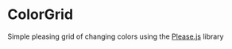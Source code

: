 # ColorGrid

Simple pleasing grid of changing colors using the [Please.js](http://www.checkman.io/please/) library
